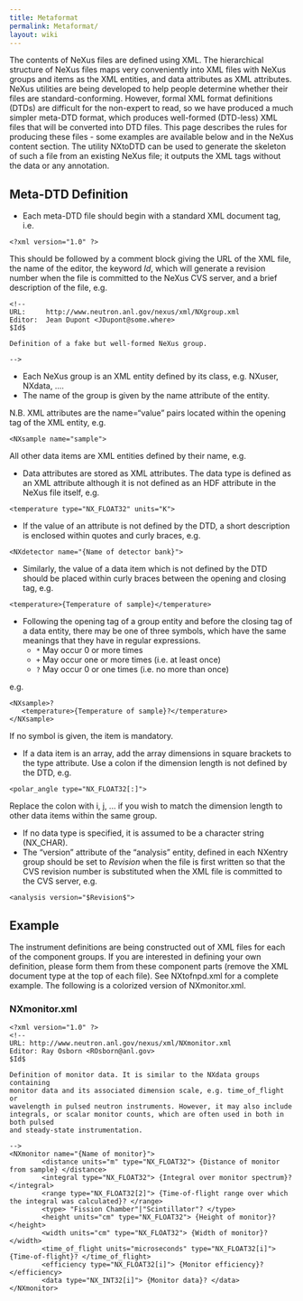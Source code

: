 ```yaml
---
title: Metaformat
permalink: Metaformat/
layout: wiki
---
```


The contents of NeXus files are defined using XML. The hierarchical
structure of NeXus files maps very conveniently into XML files with
NeXus groups and items as the XML entities, and data attributes as XML
attributes. NeXus utilities are being developed to help people determine
whether their files are standard-conforming. However, formal XML format
definitions (DTDs) are difficult for the non-expert to read, so we have
produced a much simpler meta-DTD format, which produces well-formed
(DTD-less) XML files that will be converted into DTD files. This page
describes the rules for producing these files - some examples are
available below and in the NeXus content section. The utility NXtoDTD
can be used to generate the skeleton of such a file from an existing
NeXus file; it outputs the XML tags without the data or any annotation.

Meta-DTD Definition
-------------------

-   Each meta-DTD file should begin with a standard XML document tag,
    i.e.

<!-- -->

    <?xml version="1.0" ?>

  
This should be followed by a comment block giving the URL of the XML
file, the name of the editor, the keyword $Id$, which will generate a
revision number when the file is committed to the NeXus CVS server, and
a brief description of the file, e.g.

<!-- -->

    <!--
    URL:     http://www.neutron.anl.gov/nexus/xml/NXgroup.xml
    Editor:  Jean Dupont <JDupont@some.where>
    $Id$

    Definition of a fake but well-formed NeXus group.

    -->

-   Each NeXus group is an XML entity defined by its class, e.g. NXuser,
    NXdata, ....
-   The name of the group is given by the name attribute of the entity.

  
  
N.B. XML attributes are the name=“value” pairs located within the
opening tag of the XML entity, e.g.

<!-- -->

    <NXsample name="sample">

  
All other data items are XML entities defined by their name, e.g.
<temperature>

-   Data attributes are stored as XML attributes. The data type is
    defined as an XML attribute although it is not defined as an HDF
    attribute in the NeXus file itself, e.g.

<!-- -->

    <temperature type="NX_FLOAT32" units="K">

-   If the value of an attribute is not defined by the DTD, a short
    description is enclosed within quotes and curly braces, e.g.

<!-- -->

    <NXdetector name="{Name of detector bank}">

-   Similarly, the value of a data item which is not defined by the DTD
    should be placed within curly braces between the opening and closing
    tag, e.g.

<!-- -->

    <temperature>{Temperature of sample}</temperature>

-   Following the opening tag of a group entity and before the closing
    tag of a data entity, there may be one of three symbols, which have
    the same meanings that they have in regular expressions.
    -   `*` May occur 0 or more times
    -   `+` May occur one or more times (i.e. at least once)
    -   `?` May occur 0 or one times (i.e. no more than once)

  
e.g.

<!-- -->

    <NXsample>?
       <temperature>{Temperature of sample}?</temperature> 
    </NXsample>

  
If no symbol is given, the item is mandatory.

-   If a data item is an array, add the array dimensions in square
    brackets to the type attribute. Use a colon if the dimension length
    is not defined by the DTD, e.g.

<!-- -->

    <polar_angle type="NX_FLOAT32[:]">

  
Replace the colon with i, j, ... if you wish to match the dimension
length to other data items within the same group.

-   If no data type is specified, it is assumed to be a character string
    (NX\_CHAR).
-   The “version” attribute of the “analysis” entity, defined in each
    NXentry group should be set to $Revision$ when the file is first
    written so that the CVS revision number is substituted when the XML
    file is committed to the CVS server, e.g.

<!-- -->

    <analysis version="$Revision$">

Example
-------

The instrument definitions are being constructed out of XML files for
each of the component groups. If you are interested in defining your own
definition, please form them from these component parts (remove the XML
document type at the top of each file). See NXtofnpd.xml for a complete
example. The following is a colorized version of NXmonitor.xml.

### NXmonitor.xml

    <?xml version="1.0" ?> 
    <!--
    URL: http://www.neutron.anl.gov/nexus/xml/NXmonitor.xml
    Editor: Ray Osborn <ROsborn@anl.gov>
    $Id$

    Definition of monitor data. It is similar to the NXdata groups containing
    monitor data and its associated dimension scale, e.g. time_of_flight or
    wavelength in pulsed neutron instruments. However, it may also include
    integrals, or scalar monitor counts, which are often used in both in both pulsed
    and steady-state instrumentation.

    --> 
    <NXmonitor name="{Name of monitor}"> 
            <distance units="m" type="NX_FLOAT32"> {Distance of monitor from sample} </distance> 
            <integral type="NX_FLOAT32"> {Integral over monitor spectrum}? </integral> 
            <range type="NX_FLOAT32[2]"> {Time-of-flight range over which the integral was calculated}? </range> 
            <type> "Fission Chamber"|"Scintillator"? </type> 
            <height units="cm" type="NX_FLOAT32"> {Height of monitor}? </height> 
            <width units="cm" type="NX_FLOAT32"> {Width of monitor}? </width> 
            <time_of_flight units="microseconds" type="NX_FLOAT32[i]"> {Time-of-flight}? </time_of_flight> 
            <efficiency type="NX_FLOAT32[i]"> {Monitor efficiency}? </efficiency> 
            <data type="NX_INT32[i]"> {Monitor data}? </data> 
    </NXmonitor>
